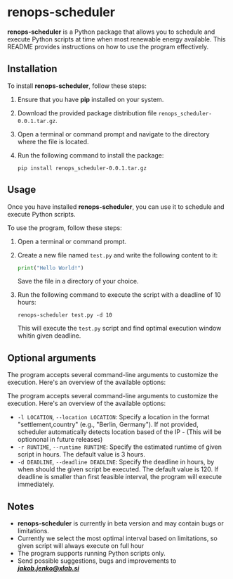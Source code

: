 # renops-scheduler

**renops-scheduler** is a Python package that allows you to schedule and execute Python scripts at time when most renewable energy available. This README provides instructions on how to use the program effectively.

## Installation

To install **renops-scheduler**, follow these steps:

1. Ensure that you have **pip** installed on your system.
2. Download the provided package distribution file `renops_scheduler-0.0.1.tar.gz`.
3. Open a terminal or command prompt and navigate to the directory where the file is located.
4. Run the following command to install the package:

   ```
   pip install renops_scheduler-0.0.1.tar.gz
   ```

## Usage

Once you have installed **renops-scheduler**, you can use it to schedule and execute Python scripts.

To use the program, follow these steps:

1. Open a terminal or command prompt.
2. Create a new file named `test.py` and write the following content to it:

   ```python
   print("Hello World!")
   ```

   Save the file in a directory of your choice.

3. Run the following command to execute the script with a deadline of 10 hours:

   ```
   renops-scheduler test.py -d 10
   ```

   This will execute the `test.py` script and find optimal execution window whitin given deadline.


## Optional arguments
The program accepts several command-line arguments to customize the execution. Here's an overview of the available options:

The program accepts several command-line arguments to customize the execution. Here's an overview of the available options:
- `-l LOCATION`, `--location LOCATION`: Specify a location in the format "settlement,country" (e.g., "Berlin, Germany"). If not provided, scheduler automatically detects location based of the IP - (This will be optiononal in future releases)
- `-r RUNTIME`, `--runtime RUNTIME`: Specify the estimated runtime of given script in hours. The default value is 3 hours.
- `-d DEADLINE`, `--deadline DEADLINE`: Specify the deadline in hours, by when should the given script be executed. The default value is 120. If deadline is smaller than first feasible interval, the program will execute immediately.

## Notes

- **renops-scheduler** is currently in beta version and may contain bugs or limitations.
- Currently we select the most optimal interval based on limitations, so given script will always execute on full hour
- The program supports running Python scripts only.
- Send possible suggestions, bugs and improvements to ***jakob.jenko@xlab.si***
